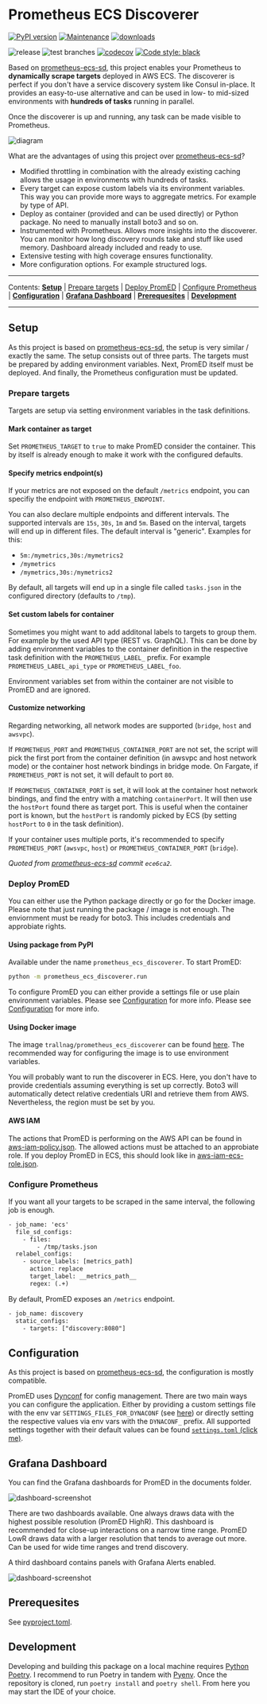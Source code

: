 # Prometheus ECS Discoverer

[![PyPI version](https://badge.fury.io/py/prometheus-ecs-discoverer.svg)](https://pypi.python.org/pypi/prometheus-ecs-discoverer/)
[![Maintenance](https://img.shields.io/badge/maintained%3F-yes-green.svg)](https://GitHub.com/Naereen/StrapDown.js/graphs/commit-activity)
[![downloads](https://img.shields.io/pypi/dm/prometheus-ecs-discoverer)](https://pypi.org/project/prometheus-ecs-discoverer/)

![release](https://github.com/trallnag/prometheus-ecs-discoverer/workflows/release/badge.svg)
![test branches](https://github.com/trallnag/prometheus-ecs-discoverer/workflows/test%20branches/badge.svg)
[![codecov](https://codecov.io/gh/trallnag/prometheus-ecs-discoverer/branch/master/graph/badge.svg)](https://codecov.io/gh/trallnag/prometheus-ecs-discoverer)
[![Code style: black](https://img.shields.io/badge/code%20style-black-000000.svg)](https://github.com/psf/black)

Based on [prometheus-ecs-sd](https://github.com/signal-ai/prometheus-ecs-sd), 
this project enables your Prometheus to **dynamically scrape targets** deployed 
in AWS ECS. The discoverer is perfect if you don't have 
a service discovery system like Consul in-place. It provides an easy-to-use 
alternative and can be used in low- to mid-sized environments with **hundreds 
of tasks** running in parallel.

Once the discoverer is up and running, any task can be made visible to 
Prometheus.

![diagram](https://raw.githubusercontent.com/trallnag/prometheus-ecs-discoverer/master/documents/drawio-diagram.png)

What are the advantages of using this project over [prometheus-ecs-sd](https://github.com/signal-ai/prometheus-ecs-sd
)?

* Modified throttling in combination with the already existing caching allows 
    the usage in environments with hundreds of tasks.
* Every target can expose custom labels via its environment variables. This way 
    you can provide more ways to aggregate metrics. For example by type of API.
* Deploy as container (provided and can be used directly) or Python package.
    No need to manually install boto3 and so on.
* Instrumented with Prometheus. Allows more insights into the discoverer. You 
    can monitor how long discovery rounds take and stuff like used memory. 
    Dashboard already included and ready to use.
* Extensive testing with high coverage ensures functionality.
* More configuration options. For example structured logs.

---

Contents: **[Setup](#setup)** |
[Prepare targets](#perpare-targets) | 
[Deploy PromED](#deploy-promed) |
[Configure Prometheus](#configure-prometheus) | 
**[Configuration](#configuration)** |
**[Grafana Dashboard](#grafana-dashboard)** |
**[Prerequesites](#prerequesites)** |
**[Development](#development)**

---

## Setup

As this project is based on 
[prometheus-ecs-sd](https://github.com/signal-ai/prometheus-ecs-sd), the setup 
is very similar / exactly the same. The setup consists out of three parts. 
The targets must be prepared by adding environment variables. Next, PromED 
itself must be deployed. And finally, the Prometheus configuration must be 
updated.

### Prepare targets

Targets are setup via setting environment variables in the task definitions.

#### Mark container as target

Set `PROMETHEUS_TARGET` to `true` to make PromED consider the container. This 
by itself is already enough to make it work with the configured defaults.

#### Specify metrics endpoint(s)

If your metrics are not exposed on the default `/metrics` endpoint, you can 
specifiy the endpoint with `PROMETHEUS_ENDPOINT`.

You can also declare multiple endpoints and different intervals. The supported 
intervals are `15s`, `30s`, `1m` and `5m`. Based on the interval, targets will 
end up in different files. The default interval is "generic". Examples for this:

* `5m:/mymetrics,30s:/mymetrics2`
* `/mymetrics`
* `/mymetrics,30s:/mymetrics2`

By default, all targets will end up in a single file called `tasks.json` in the 
configured directory (defaults to `/tmp`).

#### Set custom labels for container

Sometimes you might want to add additonal labels to targets to group them. 
For example by the used API type (REST vs. GraphQL). This can be done by adding 
environment variables to the container definition in the respective task 
definition with the  `PROMETHEUS_LABEL_` prefix. For example 
`PROMETHEUS_LABEL_api_type` or `PROMETHEUS_LABEL_foo`.

Environment variables set from within the container are not visible to PromED 
and are ignored.

#### Customize networking

Regarding networking, all network modes are supported (`bridge`, `host` 
and `awsvpc`).

If `PROMETHEUS_PORT` and `PROMETHEUS_CONTAINER_PORT` are not set, the script 
will pick the first port from the container definition (in awsvpc and host 
network mode) or the container host network bindings in bridge mode. On 
Fargate, if `PROMETHEUS_PORT` is not set, it will default to port `80`.
 
If `PROMETHEUS_CONTAINER_PORT` is set, it will look at the container host 
network bindings, and find the entry with a matching `containerPort`. It will 
then use the `hostPort` found there as target port. This is useful when the 
container port is known, but the `hostPort` is randomly picked by ECS (by 
setting `hostPort` to `0` in the task definition).

If your container uses multiple ports, it's recommended to specify 
`PROMETHEUS_PORT` (`awsvpc`, `host`) or `PROMETHEUS_CONTAINER_PORT` (`bridge`).

*Quoted from 
[prometheus-ecs-sd](https://github.com/signal-ai/prometheus-ecs-sd) 
commit `ece6ca2`.*

### Deploy PromED

You can either use the Python package directly or go for the Docker image. 
Please note that just running the package / image is not enough. The enviornment
must be ready for boto3. This includes credentials and approbiate rights.

#### Using package from PyPI

Available under the name `prometheus_ecs_discoverer`. To start PromED:

```sh
python -m prometheus_ecs_discoverer.run
```

To configure PromED you can either provide a settings file or use plain 
environment variables.  Please see [Configuration](#configuration) for more 
info. Please see [Configuration](#configuration) for more info.

#### Using Docker image

The image `trallnag/prometheus_ecs_discoverer` can be found 
[here](https://hub.docker.com/repository/docker/trallnag/prometheus_ecs_discoverer).
The recommended way for configuring the image is to use environment variables.

You will probably want to run the discoverer in ECS. Here, you don't have to 
provide credentials assuming everything is set up correctly. Boto3 will 
automatically detect relative credentials URI and retrieve them from AWS.
Nevertheless, the region must be set by you.

#### AWS IAM

The actions that PromED is performing on the AWS API can be found in 
[aws-iam-policy.json](https://github.com/trallnag/prometheus-ecs-discoverer/blob/master/documents/aws-iam-policy.json).
The allowed actions must be attached to an approbiate role. If you deploy 
PromED in ECS, this should look like in [aws-iam-ecs-role.json](https://github.com/trallnag/prometheus-ecs-discoverer/blob/master/documents/aws-iam-ecs-role.json).

### Configure Prometheus

If you want all your targets to be scraped in the same interval, the following 
job is enough.

```txt
- job_name: 'ecs'
  file_sd_configs:
    - files:
        - /tmp/tasks.json
  relabel_configs:
    - source_labels: [metrics_path]
      action: replace
      target_label: __metrics_path__
      regex: (.+)
```

By default, PromED exposes an `/metrics` endpoint.

```txt
- job_name: discovery
  static_configs: 
    - targets: ["discovery:8080"]
```

## Configuration

As this project is based on 
[prometheus-ecs-sd](https://github.com/signal-ai/prometheus-ecs-sd), 
the configuration is mostly compatible.

PromED uses [Dynconf](https://www.dynaconf.com/) for config management. There 
are two main ways you can configure the application. Either by providing a 
custom settings file with the env var `SETTINGS_FILES_FOR_DYNACONF` (see 
[here](https://www.dynaconf.com/configuration/#on-environment-options)) 
or directly setting the respective values via env vars with the `DYNACONF_` 
prefix. All supported settings together with their default values can be found 
[`settings.toml` (click me)](https://github.com/trallnag/prometheus-ecs-discoverer/blob/master/prometheus_ecs_discoverer/settings.toml).

## Grafana Dashboard

You can find the Grafana dashboards for PromED in the documents folder.

![dashboard-screenshot](https://raw.githubusercontent.com/trallnag/prometheus-ecs-discoverer/master/documents/screenshot-dashboard-PromED-HighR.png)

There are two dashboards available. One always draws data with the highest 
possible resolution (PromED HighR). This dashboard is recommended for close-up
interactions on a narrow time range. PromED LowR draws data with a larger 
resolution that tends to average out more. Can be used for wide time ranges 
and trend discovery. 

A third dashboard contains panels with Grafana Alerts enabled.

![dashboard-screenshot](https://raw.githubusercontent.com/trallnag/prometheus-ecs-discoverer/master/documents/screenshot-dashboard-PromED-Alerting.png)

## Prerequesites

See [pyproject.toml](https://github.com/trallnag/prometheus-ecs-discoverer/blob/master/pyproject.toml).

## Development

Developing and building this package on a local machine requires 
[Python Poetry](https://python-poetry.org/). I recommend to run Poetry in 
tandem with [Pyenv](https://github.com/pyenv/pyenv). Once the repository is 
cloned, run `poetry install` and `poetry shell`. From here you may start the 
IDE of your choice.
